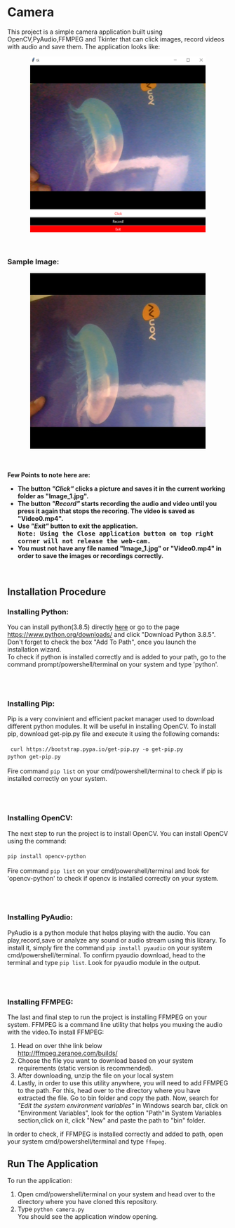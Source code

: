 <h1>Camera</h1>

This project is a simple camera application built using OpenCV,PyAudio,FFMPEG and Tkinter that can click images, record videos with audio and save them. The application looks like:<br>
<p align='center'>
<img src="https://github.com/adityamd/Camera/blob/Images_Add/static/Screenshot%20(61).png" height=400px width=400px>
</p>
<br>
<h3>Sample Image:</h3>
  <p align='center'>
    <img src="https://github.com/adityamd/Camera/blob/Images_Add/static/Image_1.jpg" height=400px width=400px>
  </p> 
<br>
<br>
<b> Few Points to note here are:
  <ul>
    <li>The button <em>"Click"</em> clicks a picture and saves it in the current working folder as "Image_1.jpg".</li>
    <li>The button <em>"Record"</em> starts recording the audio and video until you press it again that stops the recoring. The video is saved as "Video0.mp4".</li>
    <li>Use <em>"Exit"</em> button to exit the application.</li>
      <kbd><b>
        Note: Using the Close application button on top right corner will not release the web-cam.
        </b></kbd>
    </li>
    <li>You must not have any file named "Image_1.jpg" or "Video0.mp4" in order to save the images or recordings correctly.</li>
  </ul>
</b>
<br>
<h2>Installation Procedure</h2>
<h3>Installing Python:</h3>
 You can install python(3.8.5) directly <a href="https://www.python.org/ftp/python/3.8.5/python-3.8.5.exe">here</a> or go to the page <a href="https://www.python.org/downloads/">https://www.python.org/downloads/</a> 
 and click "Download Python 3.8.5". Don't forget to check the box "Add To Path", once you launch the installation wizard. 
 <br>
 To check if python is installed correctly and is added to your path, go to the command prompt/powershell/terminal on your system and type 'python'.
 
 <br><br>
 
 <h3>Installing Pip:</h3>
 Pip is a very convinient and efficient packet manager used to download different python modules. It will be useful in installing OpenCV. 
 To install pip, download get-pip.py file and execute it using the following comands: <br><br><code> curl https://bootstrap.pypa.io/get-pip.py -o get-pip.py </code><br>
 <code>python get-pip.py</code></br><br>Fire command <code>pip list</code> on your cmd/powershell/terminal to check if pip is installed correctly on your system.
 
 <br><br>
 
 <h3>Installing OpenCV:</h3>
 The next step to run the project is to install OpenCV. You can install OpenCV using the command: <br><br><code>pip install opencv-python</code></br><br>Fire command <code>pip list</code>
 on your cmd/powershell/terminal and look for 'opencv-python' to check if opencv is installed correctly on your system.
 
 <br><br>
 
 <h3>Installing PyAudio:</h3>
  PyAudio is a python module that helps playing with the audio. You can play,record,save or analyze any sound or audio stream using this library. To install it, simply fire the command <code>pip install pyaudio</code> on your system cmd/powershell/terminal. To confirm pyaudio download, head to the terminal and type <code>pip list</code>. Look for pyaudio module in the output.
  
  <br><br>
  
  <h3>Installing FFMPEG:</h3>
   The last and final step to run the project is installing FFMPEG on your system. FFMPEG is a command line utility that helps you muxing the audio with the video.To install FFMPEG:
   <ol>
    <li>Head on over thhe link below</li>
    <a href="http://ffmpeg.zeranoe.com/builds/ ">http://ffmpeg.zeranoe.com/builds/ </a>
    </li>
    <li>Choose the file you want to download based on your system requirements (static version is recommended).</li>
    <li>After downloading, unzip the file on your local system</li>
    <li>Lastly, in order to use this utility anywhere, you will need to add FFMPEG to the path. For this, head over to the directory where you have extracted the file. Go to bin folder and copy the path. Now, search for <em>"Edit the system environment variables"</em> in Windows search bar, click on "Environment Variables", look for the option "Path"in System Variables section,click on it, click "New" and paste the path to "bin" folder.</li>
  </ol>
In order to check, if FFMPEG is installed correctly and added to path, open your system cmd/powershell/terminal and type <code>ffmpeg</code>.
<br>
<h2>Run The Application</h2>
To run the application:
<ol>
  <li>Open cmd/powershell/terminal on your system and head over to the directory where you have cloned this repository.</li>
  <li>Type <code>python camera.py</code></li>
  You should see the application window opening.
</ol>
